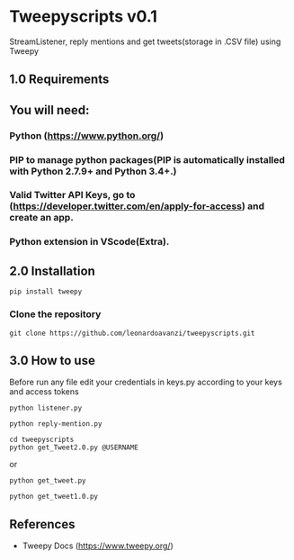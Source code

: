 # Tweepyscripts v0.1
StreamListener, reply mentions and get tweets(storage in .CSV file) using Tweepy
## 1.0 Requirements
## You will need:
### Python (https://www.python.org/)
### PIP to manage python packages(PIP is automatically installed with Python 2.7.9+ and Python 3.4+.)
### Valid Twitter API Keys, go to (https://developer.twitter.com/en/apply-for-access) and create an app.
### Python extension in VScode(Extra).

## 2.0 Installation
```
pip install tweepy
```
### Clone the repository
```
git clone https://github.com/leonardoavanzi/tweepyscripts.git
```
## 3.0 How to use
Before run any file edit your credentials in keys.py according to your keys and access tokens
```
python listener.py
```

```
python reply-mention.py
``` 
```
cd tweepyscripts
python get_Tweet2.0.py @USERNAME
```
or
```
python get_tweet.py
```
```
python get_tweet1.0.py
```

## References
- Tweepy Docs (https://www.tweepy.org/)






